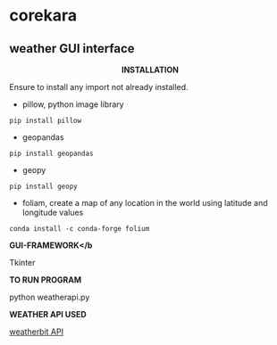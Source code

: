 # corekara
## weather GUI interface

__<center>INSTALLATION</center>__

Ensure to install any import not already installed.

- pillow, python image library

`pip install pillow`

- geopandas

`pip install geopandas`

- geopy

`pip install geopy`

- foliam, create a map of any location in the world using latitude and longitude values

`conda install -c conda-forge folium`


__GUI-FRAMEWORK</b__

Tkinter

__TO RUN PROGRAM__

python weatherapi.py

__WEATHER API USED__

[weatherbit API](https://www.weatherbit.io/api/weather-forecast-16-day)



